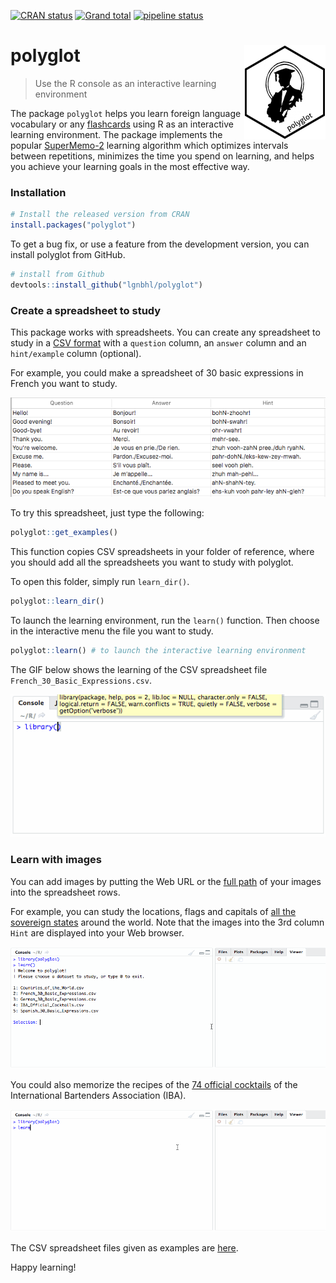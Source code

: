 
<!-- README.md is generated from README.Rmd. Please edit that file -->

<!-- badges: start -->

[![CRAN
status](https://www.r-pkg.org/badges/version/polyglot)](https://CRAN.R-project.org/package=polyglot)
[![Grand
total](https://cranlogs.r-pkg.org/badges/grand-total/polyglot)](https://cran.r-project.org/package=polyglot)
[![pipeline
status](https://gitlab.com/lgnbhl/polyglot/badges/master/pipeline.svg)](https://gitlab.com/lgnbhl/polyglot/pipelines)
<!-- badges: end -->

# polyglot <img src="man/figures/logo.png" align="right" />

> Use the R console as an interactive learning environment

The package `polyglot` helps you learn foreign language vocabulary or
any [flashcards](https://en.wikipedia.org/wiki/Flashcard) using R as an
interactive learning environment. The package implements the popular
[SuperMemo-2](https://en.wikipedia.org/wiki/SuperMemo) learning
algorithm which optimizes intervals between repetitions, minimizes the
time you spend on learning, and helps you achieve your learning goals in
the most effective way.

### Installation

``` r
# Install the released version from CRAN
install.packages("polyglot")
```

To get a bug fix, or use a feature from the development version, you can
install polyglot from GitHub.

``` r
# install from Github
devtools::install_github("lgnbhl/polyglot")
```

### Create a spreadsheet to study

This package works with spreadsheets. You can create any spreadsheet to
study in a [CSV
format](https://en.wikipedia.org/wiki/Comma-separated_values) with a
`question` column, an `answer` column and an `hint/example` column
(optional).

For example, you could make a spreadsheet of 30 basic expressions in
French you want to study.

![](man/figures/screenshot1.png)

To try this spreadsheet, just type the following:

``` r
polyglot::get_examples()
```

This function copies CSV spreadsheets in your folder of reference, where
you should add all the spreadsheets you want to study with polyglot.

To open this folder, simply run `learn_dir()`.

``` r
polyglot::learn_dir()
```

To launch the learning environment, run the `learn()` function. Then
choose in the interactive menu the file you want to study.

``` r
polyglot::learn() # to launch the interactive learning environment
```

The GIF below shows the learning of the CSV spreadsheet file
`French_30_Basic_Expressions.csv`.

![](man/figures/screenshot2.gif)

### Learn with images

You can add images by putting the Web URL or the [full
path](https://en.wikipedia.org/wiki/Path_\(computing\)) of your images
into the spreadsheet rows.

For example, you can study the locations, flags and capitals of [all the
sovereign
states](https://en.wikipedia.org/wiki/List_of_sovereign_states) around
the world. Note that the images into the 3rd column `Hint` are displayed
into your Web browser.

![](man/figures/polyglot_world.gif)

You could also memorize the recipes of the [74 official
cocktails](https://en.wikipedia.org/wiki/List_of_IBA_official_cocktails)
of the International Bartenders Association (IBA).

![](man/figures/polyglot_cocktails.gif)

The CSV spreadsheet files given as examples are
[here](https://github.com/lgnbhl/polyglot/tree/master/inst/extdata).

Happy learning\!
